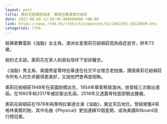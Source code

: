 ```yaml
---
layout: post
title: 奧莉花紐頓莊病逝　尊特拉華達發文悼念
date: 2022-08-09 13:39:45.000000000 +08:00
link: https://news.rthk.hk/rthk/ch/component/k2/1661593-20220809.htm
categories: rthk
---
```


經典歌舞電影《油脂》女主角，澳洲女星奧莉花紐頓莊因為癌症逝世，終年73歲。

她的丈夫說，奧莉花在家人和朋友陪伴下安詳離世。

《油脂》男主角、美國男星尊特拉華達在社交平台懷念老拍擋，讚揚奧莉花紐頓莊令所有人的生命變得更美好，又說他們會再度相聚。

奧莉花紐頓莊1948年在英國劍橋出生，1954年舉家移居澳洲。她曾經三次驗出患癌，在1992年和2017年被診斷出乳癌，2018年又透露脊柱底部驗出腫瘤。

奧莉花紐頓莊在1978年與尊特拉華達合演《油脂》，奠定天后地位。曾經榮獲4項格林美奬的她，其中名曲《Physical》更加連續10個星期，成為美國Billboard流行榜冠軍。

